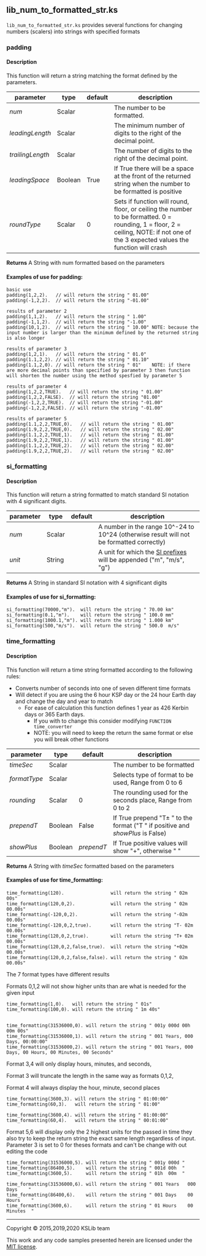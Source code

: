 ## lib_num_to_formatted_str.ks

``lib_num_to_formatted_str.ks`` provides several functions for changing numbers (scalers) into strings with specified formats

### padding
#### Description
This function will return a string matching the format defined by the parameters.


| parameter        | type    | default | description                                                                                                                                                                     |
| ---------------- | ------- | ------- | ------------------------------------------------------------------------------------------------------------------------------------------------------------------------------- |
| *num*            | Scalar  |         | The number to be formatted.                                                                                                                                                     |
| *leadingLength*  | Scalar  |         | The minimum number of digits to the right of the decimal point.                                                                                                                 |
| *trailingLength* | Scalar  |         | The number of digits to the right of the decimal point.                                                                                                                         |
| *leadingSpace*   | Boolean | True    | If True there will be a space at the front of the returned string when the number to be formatted is positive                                                                   |
| *roundType*      | Scalar  | 0       | Sets if function will round, floor, or ceiling the number to be formatted. 0 = rounding, 1 = floor, 2 = ceiling, NOTE: if not one of the 3 expected values the function will crash |

**Returns** A String with num formatted based on the parameters


#### Examples of use for padding:

    basic use
    padding(1,2,2).   // will return the string " 01.00"
    padding(-1,2,2).  // will return the string "-01.00"

    results of parameter 2
    padding(1,1,2).   // will return the string " 1.00"
    padding(-1,1,2).  // will return the string "-1.00"
    padding(10,1,2).  // will return the string " 10.00" NOTE: because the input number is larger than the minimum defined by the returned string is also longer

    results of parameter 3
    padding(1,2,1).   // will return the string " 01.0"
    padding(1.1,2,2). // will return the string " 01.10"
    padding(1.1,2,0). // will return the string " 01"    NOTE: if there are more decimal points than specified by parameter 3 then function will shorten the number using the method spesfied by parameter 5

    results of parameter 4
    padding(1,2,2,TRUE).   // will return the string " 01.00"
    padding(1,2,2,FALSE).  // will return the string "01.00"
    padding(-1,2,2,TRUE).  // will return the string "-01.00"
    padding(-1,2,2,FALSE). // will return the string "-01.00"

    results of parameter 5
	padding(1.1,2,2,TRUE,0).   // will return the string " 01.00"
	padding(1.9,2,2,TRUE,0).   // will return the string " 02.00"
	padding(1.1,2,2,TRUE,1).   // will return the string " 01.00"
	padding(1.9,2,2,TRUE,1).   // will return the string " 01.00"
	padding(1.1,2,2,TRUE,2).   // will return the string " 02.00"
	padding(1.9,2,2,TRUE,2).   // will return the string " 02.00"



### si_formatting
#### Description
This function will return a string formatted to match standard SI notation with 4 significant digits.

| parameter | type   | default | description                                                                                                                            |
| --------- | ------ | ------- | -------------------------------------------------------------------------------------------------------------------------------------- |
| *num*     | Scalar |         | A number in the range 10^-24 to 10^24 (otherwise result will not be formatted correctly)                                               |
| *unit*    | String |         | A unit for which the [SI prefixes](https://en.wikipedia.org/wiki/Metric_prefix#List_of_SI_prefixes) will be appended ("m", "m/s", "g") |

**Returns** A String in standard SI notation with 4 significant digits


#### Examples of use for si_formatting:

    si_formatting(70000,"m").  will return the string " 70.00 km"
    si_formatting(0.1,"m").    will return the string " 100.0 mm"
    si_formatting(1000.1,"m"). will return the string " 1.000 km"
    si_formatting(500,"m/s").  will return the string " 500.0  m/s"



### time_formatting
#### Description
This function will return a time string formatted according to the following rules:
  * Converts number of seconds into one of seven different time formats
  * Will detect if you are using the 6 hour KSP day or the 24 hour Earth day and change the day and year to match
    * For ease of calculation this function defines 1 year as 426 Kerbin days or 365 Earth days.
      * If you with to change this consider modifying `FUNCTION time_converter`
      * NOTE: you will need to keep the return the same format or else you will break other functions

| parameter    | type    | default    | description                                                                     |
| ------------ | ------- | ---------- | ------------------------------------------------------------------------------- |
| *timeSec*    | Scalar  |            | The number to be formatted                                                      |
| *formatType* | Scalar  |            | Selects type of format to be used, Range from 0 to 6                            |
| *rounding*   | Scalar  | 0          | The rounding used for the seconds place, Range from 0 to 2                      |
| *prependT*   | Boolean | False      | If True prepend "T± " to the format ("T  " if positive and *showPlus* is False) |
| *showPlus*   | Boolean | *prependT* | If True positive values will show "+", otherwise " "                            |

**Returns** A String with *timeSec* formatted based on the parameters


#### Examples of use for time_formatting:

    time_formatting(120).                 will return the string " 02m 00s"
    time_formatting(120,0,2).             will return the string " 02m 00.00s"
    time_formatting(-120,0,2).            will return the string "-02m 00.00s"
    time_formatting(-120,0,2,true).       will return the string "T- 02m 00.00s"
    time_formatting(120,0,2,true).        will return the string "T+ 02m 00.00s"
    time_formatting(120,0,2,false,true).  will return the string "+02m 00.00s"
    time_formatting(120,0,2,false,false). will return the string " 02m 00.00s"

The 7 format types have different results

Formats 0,1,2 will not show higher units than are what is needed for the given input

    time_formatting(1,0).   will return the string " 01s"
    time_formatting(100,0). will return the string " 1m 40s"


    time_formatting(31536000,0). will return the string " 001y 000d 00h 00m 00s"
    time_formatting(31536000,1). will return the string " 001 Years, 000 Days, 00:00:00"
    time_formatting(31536000,2). will return the string " 001 Years, 000 Days, 00 Hours, 00 Minutes, 00 Seconds"

Format 3,4 will only display hours, minutes, and seconds,

Format 3 will truncate the length in the same way as formats 0,1,2,

Format 4 will always display the hour, minute, second places

    time_formatting(3600,3). will return the string " 01:00:00"
    time_formatting(60,3).   will return the string " 01:00"

    time_formatting(3600,4). will return the string " 01:00:00"
    time_formatting(60,4).   will return the string " 00:01:00"

Format 5,6 will display only the 2 highest units for the passed in time they also try to keep the return string the exact same length regardless of input.  Parameter 3 is set to 0 for theses formats and can't be change with out editing the code

    time_formatting(31536000,5). will return the string " 001y 000d "
    time_formatting(86400,5).    will return the string " 001d 00h  "
    time_formatting(3600,5).     will return the string " 01h  00m  "

    time_formatting(31536000,6). will return the string " 001 Years   000 Days    "
    time_formatting(86400,6).    will return the string " 001 Days    00 Hours    "
    time_formatting(3600,6).     will return the string " 01 Hours    00 Minutes  "

---
Copyright © 2015,2019,2020 KSLib team

This work and any code samples presented herein are licensed under the [MIT license](../LICENSE).